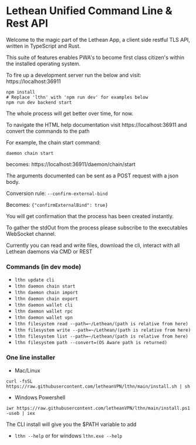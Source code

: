 # Lethean Unified Command Line & Rest API

Welcome to the magic part of the Lethean App, a client side restful TLS API, written in TypeScript and Rust.

This suite of features enables PWA's to become first class citizen's within the installed operating system.

To fire up a development server run the below and visit: https://localhost:36911

```shell
npm install
# Replace 'lthn' with 'npm run dev' for examples below
npm run dev backend start
```

The whole process will get better over time, for now.

To navigate the HTML help documentation visit https://localhost:36911 and convert the commands to the path 

For example, the chain start command: 

`daemon chain start`

becomes: https://localhost:36911/daemon/chain/start

The arguments documented can be sent as a POST request with a json body.

Conversion rule: `--confirm-external-bind` 

Becomes: `{"confirmExternalBind": true}`

You will get confirmation that the process has been created instantly.

To gather the stdOut from the process please subscribe to the executables WebSocket channel.

Currently you can read and write files, download the cli, interact with all Lethean daemons via CMD or REST

### Commands (in dev mode)

- `lthn update cli`
- `lthn daemon chain start`
- `lthn daemon chain import`
- `lthn daemon chain export`
- `lthn daemon wallet cli`
- `lthn daemon wallet rpc`
- `lthn daemon wallet vpn`
- `lthn filesystem read --path=~/Lethean/(path is relative from here)`
- `lthn filesystem write --path=~/Lethean/(path is relative from here)`
- `lthn filesystem list --path=~/Lethean/(path is relative from here)`
- `lthn filesystem path --convert=(OS Aware path is returned)`

### One line installer
* Mac/Linux

```shell
curl -fsSL https://raw.githubusercontent.com/letheanVPN/lthn/main/install.sh | sh
```

* Windows Powershell

```shell
iwr https://raw.githubusercontent.com/letheanVPN/lthn/main/install.ps1 -useb | iex
```

The CLI install will give you the $PATH variable to add

- `lthn --help` or for windows `lthn.exe --help`
